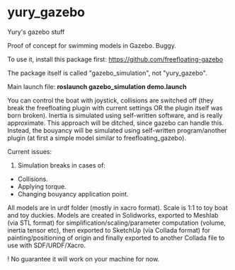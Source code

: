 # yury_gazebo
Yury's gazebo stuff

Proof of concept for swimming models in Gazebo. Buggy.

To use it, install this package first: https://github.com/freefloating-gazebo

The package itself is called "gazebo_simulation", not "yury_gazebo".

Main launch file: 
**roslaunch gazebo_simulation demo.launch**

You can control the boat with joystick, collisions are switched off (they break the freefloating plugin with current settings OR the plugin itself was born broken).
Inertia is simulated using self-written software, and is really approximate. This approach will be ditched, since gazebo can handle this. Instead, the bouyancy will be simulated using self-written program/another plugin (at first a simple model similar to freefloating_gazebo).

Current issues:
1. Simulation breaks in cases of:
* Collisions.
* Applying torque.
* Changing bouyancy application point.

All models are in urdf folder (mostly in xacro format). Scale is 1:1 to toy boat and toy duckies. 
Models are created in Solidworks, exported to Meshlab (via STL format) for simplification/scaling/parameter computation (volume, inertia tensor etc), then exported to SketchUp (via Collada format) for painting/positioning of origin and finally exported to another Collada file to use with SDF/URDF/Xacro.

! No guarantee it will work on your machine for now.

